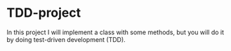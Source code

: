 # TDD-project
In this project I will implement a class with some methods, but you will do it by doing test-driven development (TDD).
